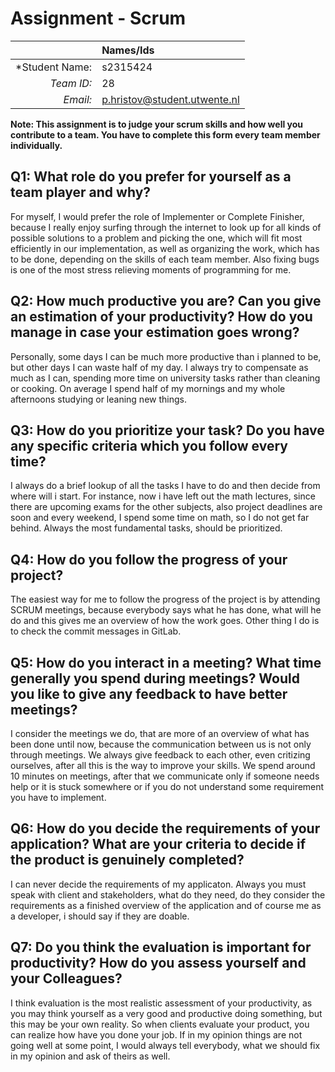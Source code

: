 # Assignment - Scrum

|                 | **Names/Ids**  |
|----------------:|:---------------|
| *Student Name:  |s2315424       |
| *Team ID:*      |28             |
| *Email:*        |p.hristov@student.utwente.nl|                      


**Note: This assignment is to judge your scrum skills and how well you contribute to a team. You have to complete this form every team member individually.** 

## Q1: What role do you prefer for yourself as a team player and why?

For myself, I would prefer the role of Implementer or Complete Finisher, because I really enjoy surfing through the internet to
look up for all kinds of possible solutions to a problem and picking the one, which will fit most efficiently in our implementation,
as well as organizing the work, which has to be done, depending on the skills of each team member. Also fixing bugs is one of the most
stress relieving moments of programming for me.

## Q2: How much productive you are? Can you give an estimation of your productivity? How do you manage in case your estimation goes wrong?

Personally, some days I can be much more productive than i planned to be, but other days I can waste half of my day. I always try to
compensate as much as I can, spending more time on university tasks rather than cleaning or cooking. On average I spend half of my mornings
and my whole afternoons studying or leaning new things.

## Q3: How do you prioritize your task? Do you have any specific criteria which you follow every time?

I always do a brief lookup of all the tasks I have to do and then decide from where will i start. For instance, now i have left out the 
math lectures, since there are upcoming exams for the other subjects, also project deadlines are soon and every weekend, I spend some time
on math, so I do not get far behind. Always the most fundamental tasks, should be prioritized.

## Q4: How do you follow the progress of your project?
	
The easiest way for me to follow the progress of the project is by attending SCRUM meetings, because everybody says what he has done,
what will he do and this gives me an overview of how the work goes. Other thing I do is to check the commit messages in GitLab.

## Q5: How do you interact in a meeting? What time generally you spend during meetings? Would you like to give any feedback to have better meetings?

I consider the meetings we do, that are more of an overview of what has been done until now, because the communication between us is not
only through meetings. We always give feedback to each other, even critizing ourselves, after all this is the way to improve your skills.
We spend around 10 minutes on meetings, after that we communicate only if someone needs help or it is stuck somewhere or if you do not 
understand some requirement you have to implement.

## Q6: How do you decide the requirements of your application? What are your criteria to decide if the product is genuinely completed?

I can never decide the requirements of my applicaton. Always you must speak with client and stakeholders, what do they need, do they
consider the requirements as a finished overview of the application and of course me as a developer, i should say if they are doable.

## Q7: Do you think the evaluation is important for productivity? How do you assess yourself and your Colleagues? 

I think evaluation is the most realistic assessment of your productivity, as you may think yourself as a very good and productive doing something,
but this may be your own reality. So when clients evaluate your product, you can realize how have you done your job. If in my opinion things
are not going well at some point, I would always tell everybody, what we should fix in my opinion and ask of theirs as well.
